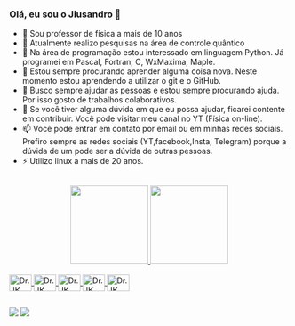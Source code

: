 ### Olá, eu sou o Jiusandro 👋


- 🔭 Sou professor de física a mais de 10 anos
- 🔭 Atualmente realizo pesquisas na área de controle quântico
- 🌱 Na área de programação estou interessado em linguagem Python. Já programei em Pascal, Fortran, C, WxMaxima, Maple. 
- 👯 Estou sempre procurando aprender alguma coisa nova. Neste momento estou aprendendo a utilizar o git e o GitHub.
- 🤔 Busco sempre ajudar as pessoas e estou sempre procurando ajuda. Por isso gosto de trabalhos colaborativos.
- 💬 Se você tiver alguma dúvida em que eu possa ajudar, ficarei contente em contribuir. Você pode visitar meu canal no YT (Física on-line).
- 📫 Você pode entrar em contato por email ou em minhas redes sociais. Prefiro sempre as redes sociais (YT,facebook,Insta, Telegram) porque a dúvida de um pode ser a dúvida de outras pessoas. 
- ⚡ Utilizo linux a mais de 20 anos.

##

<div align="center">
  <a href="https://github.com/jiusandro">
  <img height="140em" src="https://github-readme-stats.vercel.app/api?username=jiusandro&show_icons=true&theme=gruvbox_light&include_all_commits=true&count_private=true"/>
  <img height="140em" src="https://github-readme-stats.vercel.app/api/top-langs/?username=jiusandro&layout=compact&langs_count=7&theme=gruvbox_light"/>
</div>

<div style="display: inline_block"><br>
  <img align="center" alt="Dr. JK" height="30" width="40" src="https://cdn.jsdelivr.net/gh/devicons/devicon/icons/linux/linux-original.svg">
  <img align="center" alt="Dr. JK" height="30" width="40" src="https://cdn.jsdelivr.net/gh/devicons/devicon/icons/ubuntu/ubuntu-plain.svg">
  <img align="center" alt="Dr. JK" height="30" width="40" src="https://cdn.jsdelivr.net/gh/devicons/devicon/icons/python/python-plain.svg">
  <img align="center" alt="Dr. JK" height="30" width="40" src="https://cdn.jsdelivr.net/gh/devicons/devicon/icons/jupyter/jupyter-original-wordmark.svg">
  <img align="center" alt="Dr. JK" height="30" width="40" src="https://cdn.jsdelivr.net/gh/devicons/devicon/icons/c/c-original.svg">
</div>

##
 
<div>
   <a href="https://www.youtube.com/channel/UCaWUzwWXrj4RW_vvMbIKOpA" target="_blank"><img src="https://img.shields.io/badge/YouTube-FF0000?style=for-the-badge&logo=youtube&logoColor=white" target="_blank"></a>
    <a href="mailto:jiusandro@gmail.com" target="_blank"><img src="https://img.shields.io/badge/Gmail-D14836?style=for-the-badge&logo=gmail&logoColor=white target="_blank"></a>
  
</div>
